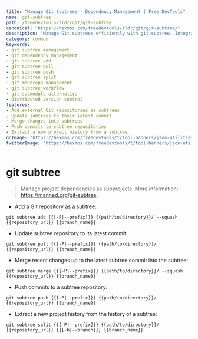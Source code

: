 ```yaml
---
title: "Manage Git Subtrees - Dependency Management | Free DevTools"
name: git-subtree
path: /freedevtools/tldr/git/git-subtree
canonical: "https://hexmos.com/freedevtools/tldr/git/git-subtree/"
description: "Manage Git subtrees efficiently with git-subtree. Integrate, update, and push project dependencies easily. Free online tool, no registration required."
category: common
keywords:
- git subtree management
- git dependency management
- git subtree add
- git subtree pull
- git subtree push
- git subtree split
- git monorepo management
- git subtree workflow
- git submodule alternative
- distributed version control
features:
- Add external Git repositories as subtrees
- Update subtrees to their latest commit
- Merge changes into subtrees
- Push commits to subtree repositories
- Extract a new project history from a subtree
ogImage: "https://hexmos.com/freedevtools/t/tool-banners/json-utilities-banner.png"
twitterImage: "https://hexmos.com/freedevtools/t/tool-banners/json-utilities-banner.png"
---
```


# git subtree

> Manage project dependencies as subprojects.
> More information: <https://manned.org/git-subtree>.

- Add a Git repository as a subtree:

`git subtree add {{[-P|--prefix]}} {{path/to/directory}}/ --squash {{repository_url}} {{branch_name}}`

- Update subtree repository to its latest commit:

`git subtree pull {{[-P|--prefix]}} {{path/to/directory}}/ {{repository_url}} {{branch_name}}`

- Merge recent changes up to the latest subtree commit into the subtree:

`git subtree merge {{[-P|--prefix]}} {{path/to/directory}}/ --squash {{repository_url}} {{branch_name}}`

- Push commits to a subtree repository:

`git subtree push {{[-P|--prefix]}} {{path/to/directory}}/ {{repository_url}} {{branch_name}}`

- Extract a new project history from the history of a subtree:

`git subtree split {{[-P|--prefix]}} {{path/to/directory}}/ {{repository_url}} {{[-b|--branch]}} {{branch_name}}`
